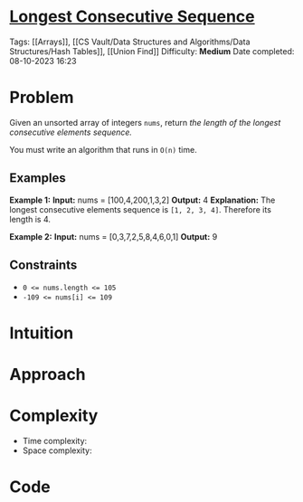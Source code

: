 # [Longest Consecutive Sequence](https://leetcode.com/problems/longest-consecutive-sequence/)
Tags: [[Arrays]], [[CS Vault/Data Structures and Algorithms/Data Structures/Hash Tables]], [[Union Find]]
Difficulty: **Medium**
Date completed: 08-10-2023 16:23
# Problem
Given an unsorted array of integers `nums`, return _the length of the longest consecutive elements sequence._

You must write an algorithm that runs in `O(n)` time.
## Examples
**Example 1:**
**Input:** nums = [100,4,200,1,3,2]
**Output:** 4
**Explanation:** The longest consecutive elements sequence is `[1, 2, 3, 4]`. Therefore its length is 4.

**Example 2:**
**Input:** nums = [0,3,7,2,5,8,4,6,0,1]
**Output:** 9
## Constraints
- `0 <= nums.length <= 105`
- `-109 <= nums[i] <= 109`
# Intuition
<!-- Describe your first thoughts on how to solve this problem. -->
# Approach
<!-- Describe your approach to solving the problem. -->
# Complexity
- Time complexity:
- Space complexity:
# Code

```Python

```
